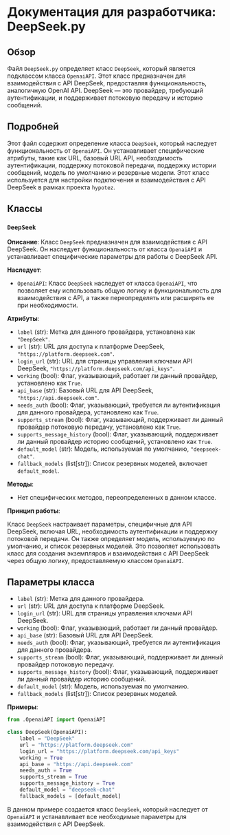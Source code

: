 # Документация для разработчика: DeepSeek.py

## Обзор

Файл `DeepSeek.py` определяет класс `DeepSeek`, который является подклассом класса `OpenaiAPI`. Этот класс предназначен для взаимодействия с API DeepSeek, предоставляя функциональность, аналогичную OpenAI API. DeepSeek — это провайдер, требующий аутентификации, и поддерживает потоковую передачу и историю сообщений.

## Подробней

Этот файл содержит определение класса `DeepSeek`, который наследует функциональность от `OpenaiAPI`. Он устанавливает специфические атрибуты, такие как URL, базовый URL API, необходимость аутентификации, поддержку потоковой передачи, поддержку истории сообщений, модель по умолчанию и резервные модели. Этот класс используется для настройки подключения и взаимодействия с API DeepSeek в рамках проекта `hypotez`.

## Классы

### `DeepSeek`

**Описание**: Класс `DeepSeek` предназначен для взаимодействия с API DeepSeek. Он наследует функциональность от класса `OpenaiAPI` и устанавливает специфические параметры для работы с DeepSeek API.

**Наследует**:

- `OpenaiAPI`: Класс `DeepSeek` наследует от класса `OpenaiAPI`, что позволяет ему использовать общую логику и функциональность для взаимодействия с API, а также переопределять или расширять ее при необходимости.

**Атрибуты**:

- `label` (str): Метка для данного провайдера, установлена как `"DeepSeek"`.
- `url` (str): URL для доступа к платформе DeepSeek, `"https://platform.deepseek.com"`.
- `login_url` (str): URL для страницы управления ключами API DeepSeek, `"https://platform.deepseek.com/api_keys"`.
- `working` (bool): Флаг, указывающий, работает ли данный провайдер, установлено как `True`.
- `api_base` (str): Базовый URL для API DeepSeek, `"https://api.deepseek.com"`.
- `needs_auth` (bool): Флаг, указывающий, требуется ли аутентификация для данного провайдера, установлено как `True`.
- `supports_stream` (bool): Флаг, указывающий, поддерживает ли данный провайдер потоковую передачу, установлено как `True`.
- `supports_message_history` (bool): Флаг, указывающий, поддерживает ли данный провайдер историю сообщений, установлено как `True`.
- `default_model` (str): Модель, используемая по умолчанию, `"deepseek-chat"`.
- `fallback_models` (list[str]): Список резервных моделей, включает `default_model`.

**Методы**:

- Нет специфических методов, переопределенных в данном классе.

**Принцип работы**:

Класс `DeepSeek` настраивает параметры, специфичные для API DeepSeek, включая URL, необходимость аутентификации и поддержку потоковой передачи. Он также определяет модель, используемую по умолчанию, и список резервных моделей. Это позволяет использовать класс для создания экземпляров и взаимодействия с API DeepSeek через общую логику, предоставляемую классом `OpenaiAPI`.

## Параметры класса

- `label` (str): Метка для данного провайдера.
- `url` (str): URL для доступа к платформе DeepSeek.
- `login_url` (str): URL для страницы управления ключами API DeepSeek.
- `working` (bool): Флаг, указывающий, работает ли данный провайдер.
- `api_base` (str): Базовый URL для API DeepSeek.
- `needs_auth` (bool): Флаг, указывающий, требуется ли аутентификация для данного провайдера.
- `supports_stream` (bool): Флаг, указывающий, поддерживает ли данный провайдер потоковую передачу.
- `supports_message_history` (bool): Флаг, указывающий, поддерживает ли данный провайдер историю сообщений.
- `default_model` (str): Модель, используемая по умолчанию.
- `fallback_models` (list[str]): Список резервных моделей.

**Примеры**:

```python
from .OpenaiAPI import OpenaiAPI

class DeepSeek(OpenaiAPI):
    label = "DeepSeek"
    url = "https://platform.deepseek.com"
    login_url = "https://platform.deepseek.com/api_keys"
    working = True
    api_base = "https://api.deepseek.com"
    needs_auth = True
    supports_stream = True
    supports_message_history = True
    default_model = "deepseek-chat"
    fallback_models = [default_model]
```
В данном примере создается класс `DeepSeek`, который наследует от `OpenaiAPI` и устанавливает все необходимые параметры для взаимодействия с API DeepSeek.